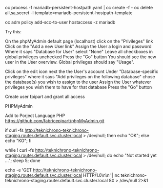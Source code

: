 



oc process -f mariadb-persistent-hostpath.yaml  | oc create -f -
 oc delete all,sa,secret -l template=mariadb-persistent-hostpath-template


 oc adm policy add-scc-to-user hostaccess -z mariadb





Try this:

On the phpMyAdmin default page (localhost) click on the "Privileges" link
Click on the "Add a new User link"
Assign the User a login and password
Where it says "Database for User" select "None"
Leave all checkboxes in global privileges unchecked
Press the "Go" button
You should see the new user in the User overview. Global privileges should say "Usage".

Click on the edit icon next the the User's account
Under "Database-specific privileges" where it says "Add privileges on the following database" chose the database(s) you wish to assign to the user
Assign the User whatever privileges you wish them to have for that database
Press the "Go" button

Create user fpipart and grant all access





PHPMyAdmin

Add to Porject
Language PHP
https://github.com/fabricepipart/phpMyAdmin.git



if curl -fs http://teknichrono-teknichrono-staging.router.default.svc.cluster.local > /dev/null; then echo "OK"; else echo "KO"; fi

while ! curl -fs http://teknichrono-teknichrono-staging.router.default.svc.cluster.local > /dev/null; do echo "Not started yet ..."; sleep 5; done



echo -e 'GET http://teknichrono-teknichrono-staging.router.default.svc.cluster.local HTTP/1.0\n\n' | nc teknichrono-teknichrono-staging.router.default.svc.cluster.local 80 > /dev/null 2>&1